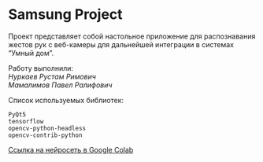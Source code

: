 # Samsung Project

Проект представляет собой настольное приложение для распознавания жестов рук с веб-камеры для дальнейшей интеграции в системах “Умный дом”.

Работу выполнили:  
*Нуркаев Рустам Римович*  
*Мамалимов Павел Ралифович*  

Список используемых библиотек:
```
PyQt5
tensorflow
opencv-python-headless
opencv-contrib-python
```

[Ссылка на нейросеть в Google Colab](https://colab.research.google.com/drive/1tRkHTLbGVRBXI5SfjIxeVZFrgo-sCouV?usp=sharing)
